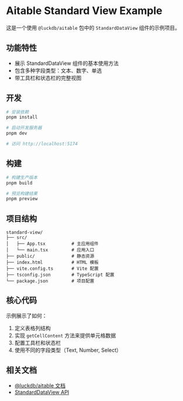 # Aitable Standard View Example

这是一个使用 `@luckdb/aitable` 包中的 `StandardDataView` 组件的示例项目。

## 功能特性

- 展示 StandardDataView 组件的基本使用方法
- 包含多种字段类型：文本、数字、单选
- 带工具栏和状态栏的完整视图

## 开发

```bash
# 安装依赖
pnpm install

# 启动开发服务器
pnpm dev

# 访问 http://localhost:5174
```

## 构建

```bash
# 构建生产版本
pnpm build

# 预览构建结果
pnpm preview
```

## 项目结构

```
standard-view/
├── src/
│   ├── App.tsx          # 主应用组件
│   └── main.tsx         # 应用入口
├── public/              # 静态资源
├── index.html           # HTML 模板
├── vite.config.ts       # Vite 配置
├── tsconfig.json        # TypeScript 配置
└── package.json         # 项目配置
```

## 核心代码

示例展示了如何：

1. 定义表格列结构
2. 实现 `getCellContent` 方法来提供单元格数据
3. 配置工具栏和状态栏
4. 使用不同的字段类型（Text, Number, Select）

## 相关文档

- [@luckdb/aitable 文档](../../README.md)
- [StandardDataView API](../../doc/api/standard-data-view.md)

